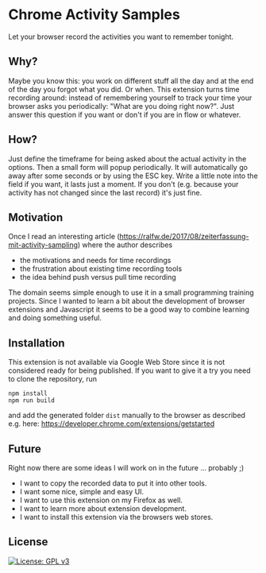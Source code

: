 # Chrome Activity Samples

Let your browser record the activities you want to remember tonight.

## Why?

Maybe you know this: you work on different stuff all the day and at the end of the day you forgot what you did. Or when. 
This extension turns time recording around: instead of remembering yourself to track your time your browser asks you periodically: "What are you doing right now?". Just answer this question if you want or don't if you are in flow or whatever.

## How?

Just define the timeframe for being asked about the actual activity in the options. Then a small form will popup periodically. It will automatically go away after some seconds or by using the ESC key. Write a little note into the field if you want, it lasts just a moment. If you don't (e.g. because your activity has not changed since the last record) it's just fine.

## Motivation

Once I read an interesting article (https://ralfw.de/2017/08/zeiterfassung-mit-activity-sampling) where the author describes
* the motivations and needs for time recordings
* the frustration about existing time recording tools
* the idea behind push versus pull time recording

The domain seems simple enough to use it in a small programming training projects. Since I wanted to learn a bit about the development of browser extensions and Javascript it seems to be a good way to combine learning and doing something useful.

## Installation

This extension is not available via Google Web Store since it is not considered ready for being published. If you want to give it a try you need to clone the repository, run 

	npm install
	npm run build

and add the generated folder `dist` manually to the browser as described e.g. here: https://developer.chrome.com/extensions/getstarted

## Future

Right now there are some ideas I will work on in the future ... probably ;)

* I want to copy the recorded data to put it into other tools.
* I want some nice, simple and easy UI.
* I want to use this extension on my Firefox as well.
* I want to learn more about extension development.
* I want to install this extension via the browsers web stores.

## License

[![License: GPL v3](https://img.shields.io/badge/License-GPL%20v3-blue.svg)](https://www.gnu.org/licenses/gpl-3.0)
